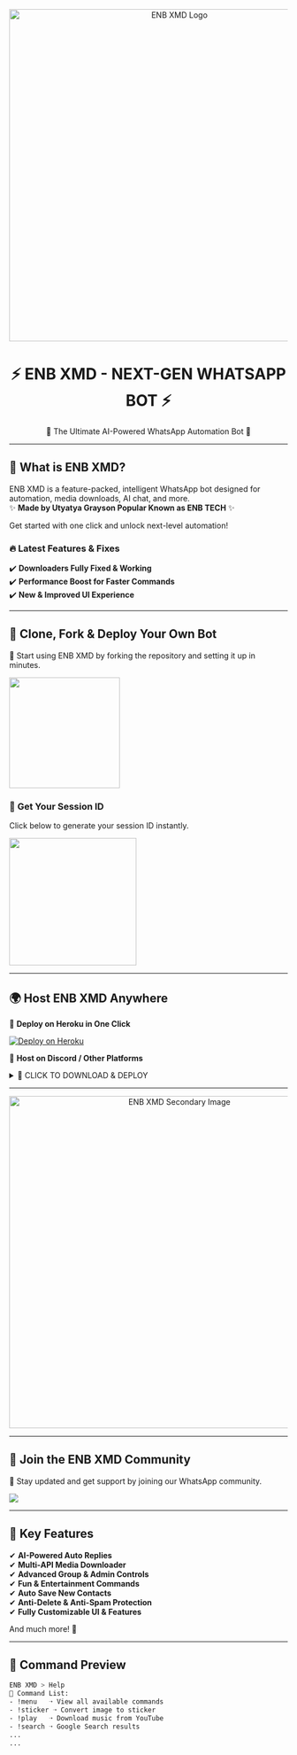 <!-- ENB XMD - Official WhatsApp Bot -->

<div align="center">
  <img src="https://files.catbox.moe/7ttvmj.jpg" width="600" alt="ENB XMD Logo"/>
  <h1>⚡ ENB XMD - NEXT-GEN WHATSAPP BOT ⚡</h1>
  <p>🔹 The Ultimate AI-Powered WhatsApp Automation Bot 🔹</p>
</div>

---

## 🚀 **What is ENB XMD?**
ENB XMD is a feature-packed, intelligent WhatsApp bot designed for automation, media downloads, AI chat, and more.  
✨ **Made by Utyatya Grayson Popular Known as ENB TECH** ✨  

Get started with one click and unlock next-level automation!  

### 🔥 **Latest Features & Fixes**
✔️ **Downloaders Fully Fixed & Working**  
✔️ **Performance Boost for Faster Commands**  
✔️ **New & Improved UI Experience**  

---

## 📌 **Clone, Fork & Deploy Your Own Bot**
🔹 Start using ENB XMD by forking the repository and setting it up in minutes.

<a href="https://github.com/enbbrand84/ENB-XMD/fork">
  <img src="https://img.shields.io/badge/FORK%20REPO-CLICK%20HERE-grey?style=for-the-badge" width="200">
</a>

### 🔑 **Get Your Session ID**
Click below to generate your session ID instantly.

<a href="https://enb-ki44.onrender.com">
  <img src="https://img.shields.io/badge/GET-SESSION ID-red?style=for-the-badge&logo=git" width="230"/>
</a>

---

## 🌍 **Host ENB XMD Anywhere**
🚀 **Deploy on Heroku in One Click**  

[![Deploy on Heroku](https://www.herokucdn.com/deploy/button.svg)](https://dashboard.heroku.com/new?button-url=https://github.com/enbbrand84/ENB-XMD&template=https://github.com/enbbrand84/ENB-XMD.git)

💾 **Host on Discord / Other Platforms**  

<details>
  <summary>📂 CLICK TO DOWNLOAD & DEPLOY</summary>

  <a href="https://github.com/enbbrand84/ENB-XMD/archive/refs/heads/main.zip">
    <img src="https://img.shields.io/badge/DOWNLOAD%20FILES-purple?style=for-the-badge" width="200">
  </a>
  
  <a href="https://bot-hosting.net/?aff=1259151615210819614">
    <img src="https://img.shields.io/badge/SIGNUP%20&%20DEPLOY-blue?style=for-the-badge" width="200">
  </a>
</details>

---

<div align="center">
  <img src="https://files.catbox.moe/7ttvmj.jpg" width="600" alt="ENB XMD Secondary Image"/>
</div>

---

## 🎉 **Join the ENB XMD Community**
💬 Stay updated and get support by joining our WhatsApp community.

<a href="https://whatsapp.com/channel/0029Vb2NqkvBPzjPEvFiYa0R" target="_blank">
  <img src="https://img.shields.io/badge/JOIN OUR WHATSAPP CHANNEL -25D366?style=for-the-badge&logo=whatsapp&logoColor=white"/>
</a>

---

## 💎 **Key Features**
✔ **AI-Powered Auto Replies**  
✔ **Multi-API Media Downloader**  
✔ **Advanced Group & Admin Controls**  
✔ **Fun & Entertainment Commands**  
✔ **Auto Save New Contacts**  
✔ **Anti-Delete & Anti-Spam Protection**  
✔ **Fully Customizable UI & Features**  

And much more! 🚀

---

## 🎨 **Command Preview**
```bash
ENB XMD > Help
🔹 Command List:
- !menu   ➝ View all available commands
- !sticker ➝ Convert image to sticker
- !play   ➝ Download music from YouTube
- !search ➝ Google Search results
...
...
